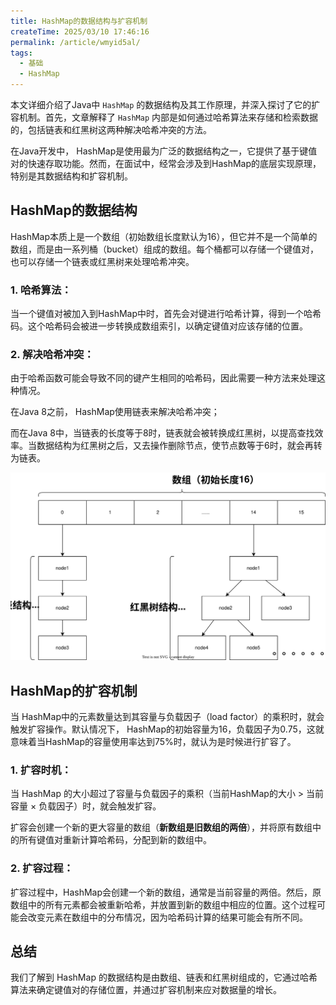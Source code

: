 ```yaml
---
title: HashMap的数据结构与扩容机制
createTime: 2025/03/10 17:46:16
permalink: /article/wmyid5al/
tags:
  - 基础
  - HashMap
---
```


本文详细介绍了Java中 `HashMap` 的数据结构及其工作原理，并深入探讨了它的扩容机制。首先，文章解释了 `HashMap` 内部是如何通过哈希算法来存储和检索数据的，包括链表和红黑树这两种解决哈希冲突的方法。

<!-- more -->


在Java开发中， HashMap是使用最为广泛的数据结构之一，它提供了基于键值对的快速存取功能。然而，在面试中，经常会涉及到HashMap的底层实现原理，特别是其数据结构和扩容机制。

## HashMap的数据结构

HashMap本质上是一个数组（初始数组长度默认为16），但它并不是一个简单的数组，而是由一系列桶（bucket）组成的数组。每个桶都可以存储一个键值对，也可以存储一个链表或红黑树来处理哈希冲突。

### **1. 哈希算法：**

当一个键值对被加入到HashMap中时，首先会对键进行哈希计算，得到一个哈希码。这个哈希码会被进一步转换成数组索引，以确定键值对应该存储的位置。

### **2. 解决哈希冲突：**

由于哈希函数可能会导致不同的键产生相同的哈希码，因此需要一种方法来处理这种情况。

在Java 8之前， HashMap使用链表来解决哈希冲突；

而在Java 8中，当链表的长度等于8时，链表就会被转换成红黑树，以提高查找效率。当数据结构为红黑树之后，又去操作删除节点，使节点数等于6时，就会再转为链表。



![HashMap](images/HashMap.svg)

## HashMap的扩容机制

当 HashMap中的元素数量达到其容量与负载因子（load factor）的乘积时，就会触发扩容操作。默认情况下， HashMap的初始容量为16，负载因子为0.75，这就意味着当HashMap的容量使用率达到75%时，就认为是时候进行扩容了。

### **1. 扩容时机：**

当 HashMap 的大小超过了容量与负载因子的乘积（当前HashMap的大小 > 当前容量 × 负载因子）时，就会触发扩容。

扩容会创建一个新的更大容量的数组（**新数组是旧数组的两倍**），并将原有数组中的所有键值对重新计算哈希码，分配到新的数组中。

### **2. 扩容过程：**

扩容过程中，HashMap会创建一个新的数组，通常是当前容量的两倍。然后，原数组中的所有元素都会被重新哈希，并放置到新的数组中相应的位置。这个过程可能会改变元素在数组中的分布情况，因为哈希码计算的结果可能会有所不同。



## 总结

我们了解到 HashMap 的数据结构是由数组、链表和红黑树组成的，它通过哈希算法来确定键值对的存储位置，并通过扩容机制来应对数据量的增长。